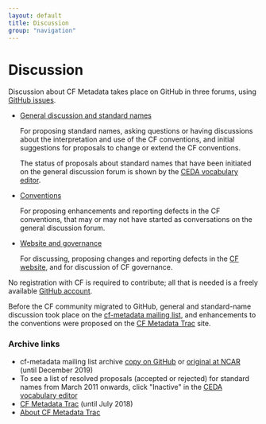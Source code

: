 ```yaml
---
layout: default
title: Discussion
group: "navigation"
---
```


# Discussion
 
Discussion about CF Metadata takes place on GitHub in three forums, using [GitHub issues][github_issues].

*   [General discussion and standard names][github_discuss]

    For proposing standard names, asking questions or having discussions about the interpretation and use of the CF conventions, and initial suggestions for proposals to change or extend the CF conventions.

    The status of proposals about standard names that have been initiated on the general discussion forum is shown by the [CEDA vocabulary editor][vocab_editor].
  
*   [Conventions][github_conventions]

    For proposing enhancements and reporting defects in the CF conventions, that may or may not have started as conversations on the general discussion forum.

*   [Website and governance][github_website]

    For discussing, proposing changes and reporting defects in the [CF website][website], and for discussion of CF governance.

No registration with CF is required to contribute; all that is needed is a freely available [GitHub account][github].

Before the CF community migrated to GitHub, general and standard-name discussion took place on the [cf-metadata mailing list][archives], and enhancements to the conventions were proposed on the [CF Metadata Trac](Data/trac.html) site.

### Archive links

* cf-metadata mailing list archive [copy on GitHub][archives] or [original at NCAR][NCAR_archives] (until December 2019)
* To see a list of resolved proposals (accepted or rejected) for standard names from March 2011 onwards, click "Inactive" in the [CEDA vocabulary editor][vocab_editor]
* [CF Metadata Trac](Data/trac.html) (until July 2018)
* [About CF Metadata Trac][about]

[github_discuss]: https://github.com/cf-convention/discuss/issues
[github_conventions]: https://github.com/cf-convention/cf-conventions/issues
[github_website]: https://github.com/cf-convention/cf-convention.github.io/issues
[github]: https://github.com
[website]: https://cfconventions.org
[trac]: Data/trac.html
[about]: about-trac.md
[mail]: http://mailman.cgd.ucar.edu/mailman/listinfo/cf-metadata
[archives]: https://cfconventions.org/mailing-list-archive/Data/
[NCAR_archives]: https://mailman.cgd.ucar.edu/pipermail/cf-metadata/
[current]: https://cfeditor.ceda.ac.uk/proposals/1
[vocab_editor]: https://cfeditor.ceda.ac.uk/proposals/1
[github_issues]: https://guides.github.com/features/issues
